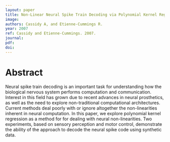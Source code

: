 ```yaml
---
layout: paper
title: Non-Linear Neural Spike Train Decoding via Polynomial Kernel Regression
image:
authors: Cassidy A, and Etienne-Cummings R.
year: 2007
ref: Cassidy and Etienne-Cummings. 2007.
journal: 
pdf: 
doi: 
---
```


# Abstract
Neural spike train decoding is an important task for understanding how the biological nervous system performs computation and communication. Interest in this field has grown due to recent advances in neural prosthetics, as well as the need to explore non-traditional computational architectures. Current methods deal poorly with or ignore altogether the non-linearities inherent in neural computation. In this paper, we explore polynomial kernel regression as a method for for dealing with neural non-linearities. Two experiments, based on sensory perception and motor control, demonstrate the ability of the approach to decode the neural spike code using synthetic data.

